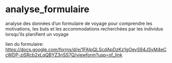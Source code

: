 # analyse_formulaire
analyse des données d’un formulaire de voyage pour comprendre les motivations, les buts et les accommodations recherchées par les individus lorsqu’ils planifient un voyage

lien du formulaire:
https://docs.google.com/forms/d/e/1FAIpQLScdApDzKz1gOeyS94JSyM4eCcWDP-zjSRcb2xLqQBYZ3nSS7Q/viewform?usp=sf_link
